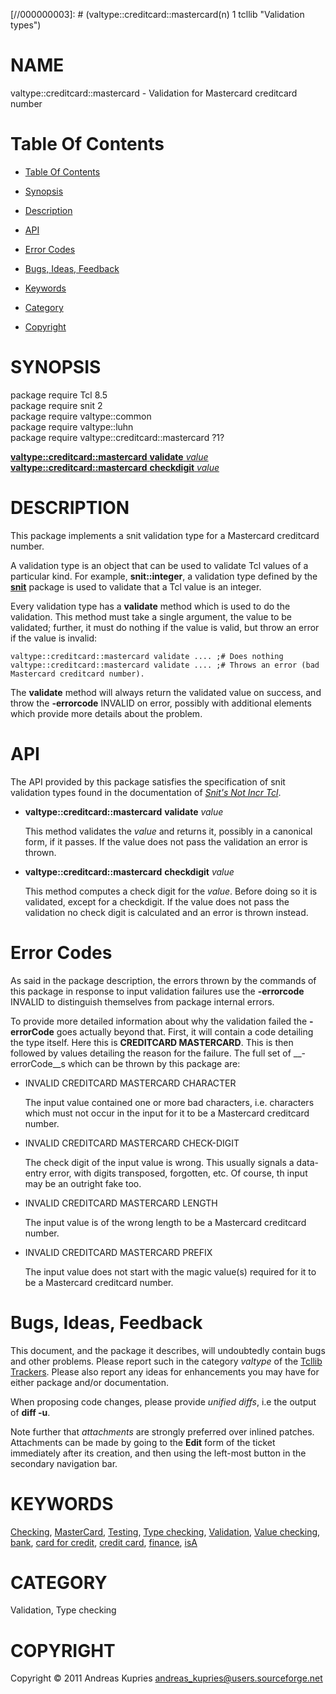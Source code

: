 
[//000000001]: # (valtype::creditcard::mastercard - Validation types)
[//000000002]: # (Generated from file 'vtype.inc' by tcllib/doctools with format 'markdown')
[//000000003]: # (valtype::creditcard::mastercard(n) 1 tcllib "Validation types")

# NAME

valtype::creditcard::mastercard - Validation for Mastercard creditcard number

# <a name='toc'></a>Table Of Contents

  -  [Table Of Contents](#toc)

  -  [Synopsis](#synopsis)

  -  [Description](#section1)

  -  [API](#section2)

  -  [Error Codes](#section3)

  -  [Bugs, Ideas, Feedback](#section4)

  -  [Keywords](#keywords)

  -  [Category](#category)

  -  [Copyright](#copyright)

# <a name='synopsis'></a>SYNOPSIS

package require Tcl 8.5  
package require snit 2  
package require valtype::common  
package require valtype::luhn  
package require valtype::creditcard::mastercard ?1?  

[__valtype::creditcard::mastercard__ __validate__ *value*](#1)  
[__valtype::creditcard::mastercard__ __checkdigit__ *value*](#2)  

# <a name='description'></a>DESCRIPTION

This package implements a snit validation type for a Mastercard creditcard
number.

A validation type is an object that can be used to validate Tcl values of a
particular kind. For example, __snit::integer__, a validation type defined by
the __[snit](../snit/snit.md)__ package is used to validate that a Tcl value is
an integer.

Every validation type has a __validate__ method which is used to do the
validation. This method must take a single argument, the value to be validated;
further, it must do nothing if the value is valid, but throw an error if the
value is invalid:

    valtype::creditcard::mastercard validate .... ;# Does nothing
    valtype::creditcard::mastercard validate .... ;# Throws an error (bad Mastercard creditcard number).

The __validate__ method will always return the validated value on success, and
throw the __-errorcode__ INVALID on error, possibly with additional elements
which provide more details about the problem.

# <a name='section2'></a>API

The API provided by this package satisfies the specification of snit validation
types found in the documentation of *[Snit's Not Incr Tcl](../snit/snit.md)*.

  - <a name='1'></a>__valtype::creditcard::mastercard__ __validate__ *value*

    This method validates the *value* and returns it, possibly in a canonical
    form, if it passes. If the value does not pass the validation an error is
    thrown.

  - <a name='2'></a>__valtype::creditcard::mastercard__ __checkdigit__ *value*

    This method computes a check digit for the *value*. Before doing so it is
    validated, except for a checkdigit. If the value does not pass the
    validation no check digit is calculated and an error is thrown instead.

# <a name='section3'></a>Error Codes

As said in the package description, the errors thrown by the commands of this
package in response to input validation failures use the __-errorcode__ INVALID
to distinguish themselves from package internal errors.

To provide more detailed information about why the validation failed the
__-errorCode__ goes actually beyond that. First, it will contain a code
detailing the type itself. Here this is __CREDITCARD MASTERCARD__. This is then
followed by values detailing the reason for the failure. The full set of
__-errorCode__s which can be thrown by this package are:

  - INVALID CREDITCARD MASTERCARD CHARACTER

    The input value contained one or more bad characters, i.e. characters which
    must not occur in the input for it to be a Mastercard creditcard number.

  - INVALID CREDITCARD MASTERCARD CHECK-DIGIT

    The check digit of the input value is wrong. This usually signals a
    data-entry error, with digits transposed, forgotten, etc. Of course, th
    input may be an outright fake too.

  - INVALID CREDITCARD MASTERCARD LENGTH

    The input value is of the wrong length to be a Mastercard creditcard number.

  - INVALID CREDITCARD MASTERCARD PREFIX

    The input value does not start with the magic value(s) required for it to be
    a Mastercard creditcard number.

# <a name='section4'></a>Bugs, Ideas, Feedback

This document, and the package it describes, will undoubtedly contain bugs and
other problems. Please report such in the category *valtype* of the [Tcllib
Trackers](http://core.tcl.tk/tcllib/reportlist). Please also report any ideas
for enhancements you may have for either package and/or documentation.

When proposing code changes, please provide *unified diffs*, i.e the output of
__diff -u__.

Note further that *attachments* are strongly preferred over inlined patches.
Attachments can be made by going to the __Edit__ form of the ticket immediately
after its creation, and then using the left-most button in the secondary
navigation bar.

# <a name='keywords'></a>KEYWORDS

[Checking](../../../../index.md#checking),
[MasterCard](../../../../index.md#mastercard),
[Testing](../../../../index.md#testing), [Type
checking](../../../../index.md#type_checking),
[Validation](../../../../index.md#validation), [Value
checking](../../../../index.md#value_checking),
[bank](../../../../index.md#bank), [card for
credit](../../../../index.md#card_for_credit), [credit
card](../../../../index.md#credit_card),
[finance](../../../../index.md#finance), [isA](../../../../index.md#isa)

# <a name='category'></a>CATEGORY

Validation, Type checking

# <a name='copyright'></a>COPYRIGHT

Copyright &copy; 2011 Andreas Kupries <andreas_kupries@users.sourceforge.net>
